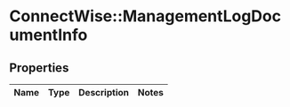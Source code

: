 # ConnectWise::ManagementLogDocumentInfo

## Properties
Name | Type | Description | Notes
------------ | ------------- | ------------- | -------------


